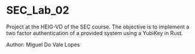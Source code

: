 # SEC_Lab_02
Project at the HEIG-VD of the SEC course. The objective is to implement a two factor authentication of a provided system using a YubiKey in Rust.

Author: Miguel Do Vale Lopes
